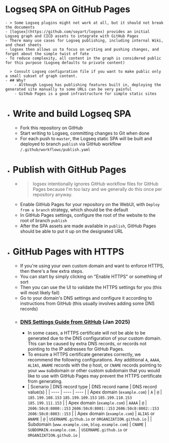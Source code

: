 # Logseq SPA on GitHub Pages
	- > Some Logseq plugins might not work at all, but it should not break the documents
	- [logsex](https://github.com/soyart/logsex) provides an initial Logseq graph and CICD assets to integrate with GitHub Pages
	- There many use cases for Logseq publishing, including internal Wiki, and cheat sheets
	- logsex then allows us to focus on writing and pushing changes, and forget about the simple twist of fate
	- To reduce complexity, all content in the graph is considered public for this purpose (Logseq defaults to private content)
	  
	  > Consult Logseq configuration file if you want to make public only a small subset of graph content.
	- ## Why?
		- Although Logseq has publishing features built in, deploying the generated site manually to some URLs can be very painful
		- GitHub Pages is a good infrastructure for simple static sites
- # Write and build Logseq SPA
	- Fork this repository on GitHub
	- Start writing to Logseq, committing changes to Git when done
	- For each push to `master`, the Logseq static SPA will be built and deployed to branch `publish` via GitHub workflow `/.github/workflows/publish.yaml`
- # Publish with GitHub Pages
	- > logsex intentionally ignores GitHub workflow files for GitHub Pages because I'm too lazy and we generally do this once per repository anyway.
	- Enable GitHub Pages for your repository on the WebUI, with `Deploy from a branch` strategy, which should be the default
	- In GitHub Pages settings, configure the root of the website to the root of branch `publish`
	- After the SPA assets are made available in `publish`, GitHub Pages should be able to put it up on the designated URL
- # GitHub Pages with HTTPS
	- If you're using your own custom domain and want to enforce HTTPS, then there's a few extra steps.
	- You can start by simply clicking on "Enable HTTPS" or something of sort
	- Then you can use the UI to validate the HTTPS settings for you (this will most likely fail)
	- Go to your domain's DNS settings and configure it according to instructions from GitHub (this usually involves adding some DNS records)
	- ### [DNS Settings Guide from GitHub](https://docs.github.com/en/pages/getting-started-with-github-pages/securing-your-github-pages-site-with-https#verifying-the-dns-configuration) (Jan 2025)
		- In some cases, a HTTPS certificate will not be able to be generated  due to the DNS configuration of your custom domain. This can be caused  by extra DNS records, or records not pointing to the IP addresses for  GitHub Pages.
		- To ensure a HTTPS certificate generates correctly, we recommend the following configurations. Any additional `A`, `AAAA`, `ALIAS`, `ANAME` records with the `@` host, or `CNAME` records pointing to your `www` subdomain or other custom subdomain that you would like to use with  GitHub Pages may prevent the HTTPS certificate from generating.
		- | Scenario | DNS record type | DNS record name | DNS record value(s) |
		  | ---- | ---- | ---- |
		  | Apex domain (`example.com`) | `A` | `@` | `185.199.108.153` `185.199.109.153` `185.199.110.153` `185.199.111.153` |
		  | Apex domain (`example.com`) | `AAAA` | `@` | `2606:50c0:8000::153` `2606:50c0:8001::153` `2606:50c0:8002::153` `2606:50c0:8003::153` |
		  | Apex domain (`example.com`) | `ALIAS` or `ANAME` | `@` | `USERNAME.github.io` or `ORGANIZATION.github.io` |
		  | Subdomain (`ww​w.example.com`, `blog.example.com`) | `CNAME` | `SUBDOMAIN.example.com.` | `USERNAME.github.io` or `ORGANIZATION.github.io` |